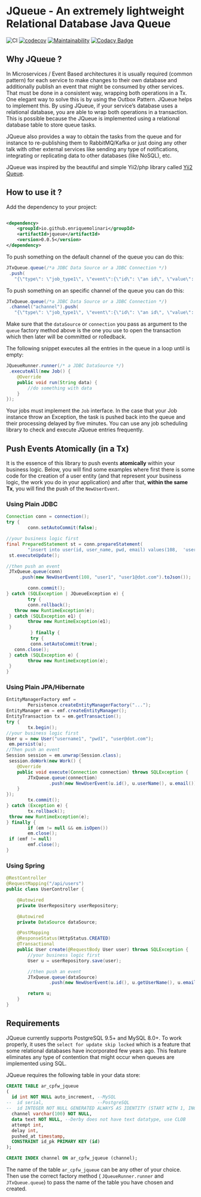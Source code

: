 # JQueue - An extremely lightweight Relational Database Java Queue

![CI](https://github.com/enriquemolinari/jqueue/actions/workflows/tests.yml/badge.svg) [![codecov](https://codecov.io/gh/enriquemolinari/jqueue/branch/main/graph/badge.svg?token=GXRDRAK5GH)](https://codecov.io/gh/enriquemolinari/jqueue) [![Maintainability](https://api.codeclimate.com/v1/badges/c5c3e4a53ba6faf2d9cc/maintainability)](https://codeclimate.com/github/enriquemolinari/jqueue/maintainability) [![Codacy Badge](https://app.codacy.com/project/badge/Grade/b53906357ca24c369a3d23cffbad231c)](https://www.codacy.com/gh/enriquemolinari/jqueue/dashboard?utm_source=github.com&utm_medium=referral&utm_content=enriquemolinari/jqueue&utm_campaign=Badge_Grade)

## Why JQueue ?

In Microservices / Event Based architectures it is usually required (common pattern) for each service to make changes to
their own database and additionally publish an event that might be consumed by other services. That must be done in a
consistent way, wrapping both operations in a Tx. One elegant way to solve this is by using the Outbox Pattern. JQueue
helps to implement this. By using JQueue, if your service’s database uses a relational database, you are able to wrap
both operations in a transaction. This is possible because the JQueue is implemented using a relational database table
to store queue tasks.

JQueue also provides a way to obtain the tasks from the queue and for instance to re-publishing them to RabbitMQ/Kafka
or just doing any other talk with other external services like sending any type of notifications, integrating or
replicating data to other databases (like NoSQL), etc.

JQueue was inspired by the beautiful and simple Yii2/php library
called [Yii2 Queue](https://github.com/yiisoft/yii2-queue/).

## How to use it ?

Add the dependency to your project:

```xml

<dependency>
    <groupId>io.github.enriquemolinari</groupId>
    <artifactId>jqueue</artifactId>
    <version>0.0.5</version>
</dependency>
```

To push something on the default channel of the queue you can do this:

```java
JTxQueue.queue(/*a JDBC Data Source or a JDBC Connection */)
 .push(
   "{\"type\": \"job_type1\", \"event\":{\"id\": \"an id\", \"value\": \"\" }}");
```

To push something on an specific channel of the queue you can do this:

```java
JTxQueue.queue(/*a JDBC Data Source or a JDBC Connection */)
 .channel("achannel").push(
   "{\"type\": \"job_type1\", \"event\":{\"id\": \"an id\", \"value\": \"\" }}");
```

Make sure that the `dataSource` or `connection` you pass as argument to the `queue` factory method above is the one you
use to open the transaction which then later will be committed or rolledback.

The following snippet executes all the entries in the queue in a loop until is empty:

```java
JQueueRunner.runner(/* a JDBC DataSource */)
 .executeAll(new Job() {
    @Override
    public void run(String data) {
        //do something with data
    }
});
```

Your jobs must implement the `Job` interface. In the case that your Job instance throw an Exception, the task is pushed
back into the queue and their processing delayed by five minutes. You can use any job scheduling library to check and
execute JQueue entries frequently.

## Push Events Atomically (in a Tx)

It is the essence of this library to push events **atomically** within your business logic. Below, you will find some
examples where first there is some code for the creation of a user entity (and that represent your business logic, the
work you do in your application) and after that, **within the same Tx**, you will find the push of the `NewUserEvent`.

### Using Plain JDBC

```java
Connection conn = connection();
try {
        conn.setAutoCommit(false);

//your business logic first
final PreparedStatement st = conn.prepareStatement(
        "insert into user(id, user_name, pwd, email) values(108,  'user1','anyPassword','user1@dot.com')");
 st.executeUpdate();

//then push an event
 JTxQueue.queue(conn)
     .push(new NewUserEvent(108, "user1", "user1@dot.com").toJson());

        conn.commit();
} catch (SQLException | JQueueException e) {
        try {
        conn.rollback();
   throw new RuntimeException(e);
 } catch (SQLException e1) {
        throw new RuntimeException(e1);
 }
         } finally {
         try {
         conn.setAutoCommit(true);
   conn.close();
 } catch (SQLException e) {
        throw new RuntimeException(e);
 }
}
```

### Using Plain JPA/Hibernate

```java
EntityManagerFactory emf =
        Persistence.createEntityManagerFactory("...");
EntityManager em = emf.createEntityManager();
EntityTransaction tx = em.getTransaction();
try {
        tx.begin();
//your business logic first
User u = new User("username1", "pwd1", "user@dot.com");
 em.persist(u);
//Then push an event
Session session = em.unwrap(Session.class);
 session.doWork(new Work() {
    @Override
    public void execute(Connection connection) throws SQLException {
        JTxQueue.queue(connection)
                .push(new NewUserEvent(u.id(), u.userName(), u.email()).toJson());
    }
});
        tx.commit();
} catch (Exception e) {
        tx.rollback();
 throw new RuntimeException(e);
} finally {
        if (em != null && em.isOpen())
        em.close();
 if (emf != null)
        emf.close();
}
```

### Using Spring

```java
@RestController
@RequestMapping("/api/users")
public class UserController {

    @Autowired
    private UserRepository userRepository;

    @Autowired
    private DataSource dataSource;

    @PostMapping
    @ResponseStatus(HttpStatus.CREATED)
    @Transactional
    public User create(@RequestBody User user) throws SQLException {
        //your business logic first
        User u = userRepository.save(user);

        //then push an event
        JTxQueue.queue(dataSource)
                .push(new NewUserEvent(u.id(), u.getUserName(), u.email()).toJson());

        return u;
    }
}
```

## Requirements

JQueue currently supports PostgreSQL 9.5+ and MySQL 8.0+. To work properly, it uses the `select for update skip locked`
which is a feature that some relational databases have incorporated few years ago. This feature eliminates any type of
contention that might occur when queues are implemented using SQL.

JQueue requires the following table in your data store:

```sql
CREATE TABLE ar_cpfw_jqueue
(
  id int NOT NULL auto_increment, --MySQL
--  id serial,				      --PostgreSQL
--  id INTEGER NOT NULL GENERATED ALWAYS AS IDENTITY (START WITH 1, INCREMENT BY 1), --Derby
  channel varchar(100) NOT NULL,
  data text NOT NULL, --Derby does not have text datatype, use CLOB
  attempt int,
  delay int,
  pushed_at timestamp,
  CONSTRAINT id_pk PRIMARY KEY (id)
);

CREATE INDEX channel ON ar_cpfw_jqueue (channel);
```

The name of the table `ar_cpfw_jqueue` can be any other of your choice. Then use the correct factory method (
`JQueueRunner.runner` and `JTxQueue.queue`) to pass the name of the table you have chosen and created.
